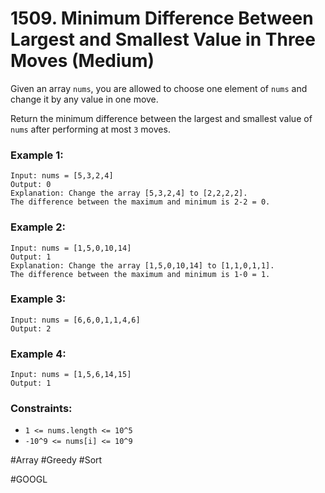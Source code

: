 # 1509. Minimum Difference Between Largest and Smallest Value in Three Moves (Medium)

Given an array `nums`, you are allowed to choose one element of `nums` and change it by any value in one move.

Return the minimum difference between the largest and smallest value of `nums` after performing at most `3` moves.

### Example 1:

```
Input: nums = [5,3,2,4]
Output: 0
Explanation: Change the array [5,3,2,4] to [2,2,2,2].
The difference between the maximum and minimum is 2-2 = 0.
```

### Example 2:

```
Input: nums = [1,5,0,10,14]
Output: 1
Explanation: Change the array [1,5,0,10,14] to [1,1,0,1,1].
The difference between the maximum and minimum is 1-0 = 1.
```

### Example 3:

```
Input: nums = [6,6,0,1,1,4,6]
Output: 2
```

### Example 4:

```
Input: nums = [1,5,6,14,15]
Output: 1
```

### Constraints:

- `1 <= nums.length <= 10^5`
- `-10^9 <= nums[i] <= 10^9`

#Array #Greedy #Sort

#GOOGL
